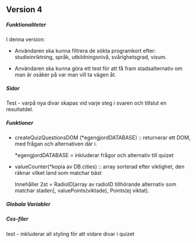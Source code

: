 ## Version 4

##### Funktionaliteter
I denna version:

- Användaren ska kunna filtrera de sökta programkort efter: studieinriktning, språk, utbildningsnivå, svårighetsgrad, visum.

- Användaren ska kunna göra ett test för att få fram stadsalternativ om man är osäker på var man vill ta vägen åt. 

##### Sidor

Test - varpå nya divar skapas vid varje steg i svaren och tillslut en resultatdel.

##### Funktioner

- createQuizQuestionsDOM (*egengjordDATABASE) :: returnerar ett DOM, med frågan och alternativen där i. 

    *egengjordDATABASE = inkluderar frågor och alternativ till quizet

- valueCounter(*kopia av DB.cities) :: array sorterad efter viktighet, den räknar vilket land som matchar bäst

    Innehåller 2st = RadioID[array av radioID tillhörande alternativ som matchar staden], valuePoints(viktade), Points(ej viktat). 


##### Globala Variabler

##### Css-filer

test - inkluderar all styling för att vidare divar i quizet